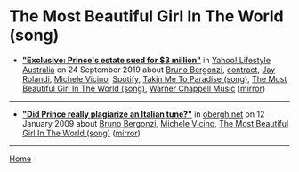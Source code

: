 # The Most Beautiful Girl In The World (song)

 - [**"Exclusive: Prince's estate sued for $3 million"**](https://au.lifestyle.yahoo.com/princes-estate-sued-for-3-million-053919372.html) in [Yahoo! Lifestyle Australia](https://au.lifestyle.yahoo.com/) on 24 September 2019 about [Bruno Bergonzi](../../../topics/bruno-bergonzi/index.md), [contract](../../../topics/contract/index.md), [Jay Rolandi](../../../topics/jay-rolandi/index.md), [Michele Vicino](../../../topics/michele-vicino/index.md), [Spotify](../../../topics/spotify/index.md), [Takin Me To Paradise (song)](../../../topics/song/takin-me-to-paradise/index.md), [The Most Beautiful Girl In The World (song)](../../../topics/song/the-most-beautiful-girl-in-the-world/index.md), [Warner Chappell Music](../../../topics/warner-chappell-music/index.md) ([mirror](https://web.archive.org/web/*/https://au.lifestyle.yahoo.com/princes-estate-sued-for-3-million-053919372.html))

----

 - [**"Did Prince really plagiarize an Italian tune?"**](https://obergh.net/songoffire/2009/01/12/did-prince-really-plagiarize-an-italian-tune/) in [obergh.net](https://obergh.net/) on 12 January 2009 about [Bruno Bergonzi](../../../topics/bruno-bergonzi/index.md), [Michele Vicino](../../../topics/michele-vicino/index.md), [The Most Beautiful Girl In The World (song)](../../../topics/song/the-most-beautiful-girl-in-the-world/index.md) ([mirror](https://web.archive.org/web/*/https://obergh.net/songoffire/2009/01/12/did-prince-really-plagiarize-an-italian-tune/))

----

[Home](../)
